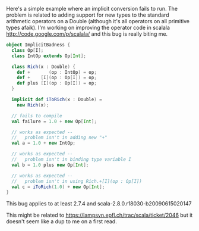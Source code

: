 Here's a simple example where an implicit conversion fails to run.  The problem is related to adding support for new types to the standard arithmetic operators on a Double (although it's all operators on all primitive types afaik).  I'm working on improving the operator code in scalala http://code.google.com/p/scalala/ and this bug is really biting me.

```scala
object ImplicitBadness {
  class Op[I];
  class IntOp extends Op[Int];

  class Rich(x : Double) {
    def +       (op : IntOp) = op;
    def +    [I](op : Op[I]) = op;
    def plus [I](op : Op[I]) = op;
  }

  implicit def iToRich(x : Double) =
    new Rich(x);

  // fails to compile
  val failure = 1.0 + new Op[Int];

  // works as expected --
  //   problem isn't in adding new "+"
  val a = 1.0 + new IntOp;

  // works as expected --
  //   problem isn't in binding type variable I
  val b = 1.0 plus new Op[Int];

  // works as expected --
  //   problem isn't in using Rich.+[I](op : Op[I])
  val c = iToRich(1.0) + new Op[Int];
}
```

This bug applies to at least 2.7.4 and scala-2.8.0.r18030-b20090615020147

This might be related to https://lampsvn.epfl.ch/trac/scala/ticket/2046 but it doesn't seem like a dup to me on a first read.
